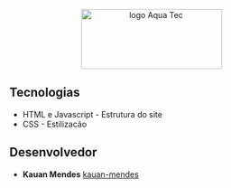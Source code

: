<p align="center">
    <img 
      src="https://fiama.com.br/wp-content/uploads/2016/03/aquatec-3.png"
      alt="logo Aqua Tec" 
      width="250" 
      height="106"
    />
</p>

 
## Tecnologias
- HTML e Javascript - Estrutura do site
- CSS - Estilizacão
  
  
## Desenvolvedor

- **Kauan Mendes** [kauan-mendes](https://github.com/kauan-mendes)
